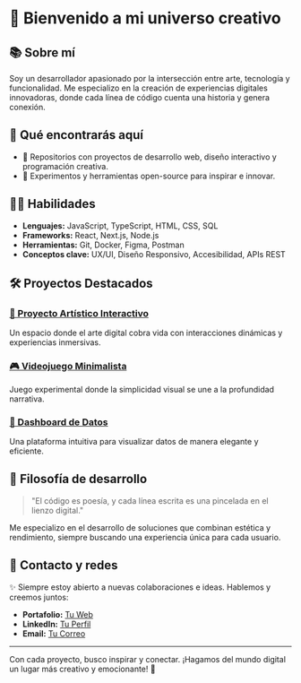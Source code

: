 # 🌟 Bienvenido a mi universo creativo

## 📚 Sobre mí

Soy un desarrollador apasionado por la intersección entre arte, tecnología y funcionalidad. Me especializo en la creación de experiencias digitales innovadoras, donde cada línea de código cuenta una historia y genera conexión.

## 🚀 Qué encontrarás aquí

- 🔹 Repositorios con proyectos de desarrollo web, diseño interactivo y programación creativa.
- 🔹 Experimentos y herramientas open-source para inspirar e innovar.

## 👨‍💻 Habilidades

- **Lenguajes:** JavaScript, TypeScript, HTML, CSS, SQL
- **Frameworks:** React, Next.js, Node.js
- **Herramientas:** Git, Docker, Figma, Postman
- **Conceptos clave:** UX/UI, Diseño Responsivo, Accesibilidad, APIs REST

## 🛠️ Proyectos Destacados

### [🎨 Proyecto Artístico Interactivo](juantapias.dev)

Un espacio donde el arte digital cobra vida con interacciones dinámicas y experiencias inmersivas.

### [🎮 Videojuego Minimalista](#)

Juego experimental donde la simplicidad visual se une a la profundidad narrativa.

### [🔬 Dashboard de Datos](#)

Una plataforma intuitiva para visualizar datos de manera elegante y eficiente.

## 🌈 Filosofía de desarrollo

> "El código es poesía, y cada línea escrita es una pincelada en el lienzo digital."

Me especializo en el desarrollo de soluciones que combinan estética y rendimiento, siempre buscando una experiencia única para cada usuario.

## 🎤 Contacto y redes

✨ Siempre estoy abierto a nuevas colaboraciones e ideas. Hablemos y creemos juntos:

- **Portafolio:** [Tu Web](juantapias.dev)
- **LinkedIn:** [Tu Perfil](https://www.linkedin.com/in/juan-carlos-tapias-flores/)
- **Email:** [Tu Correo](mailto:dev.juantapias@gmail.com)

---

Con cada proyecto, busco inspirar y conectar. ¡Hagamos del mundo digital un lugar más creativo y emocionante! 🌟
